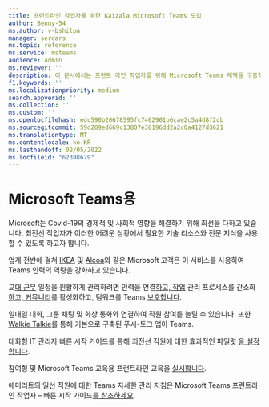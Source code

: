 ```yaml
---
title: 프런트라인 작업자를 위한 Kaizala Microsoft Teams 도입
author: Benny-54
ms.author: v-bshilpa
manager: serdars
ms.topic: reference
ms.service: msteams
audience: admin
ms.reviewer: ''
description: 이 문서에서는 프런트 라인 작업자를 위해 Microsoft Teams 채택을 구동하고 최적화하는 방법을 설명합니다.
f1.keywords: ''
ms.localizationpriority: medium
search.appverid: ''
ms.collection: ''
ms.custom: ''
ms.openlocfilehash: edc590b20678595fc7462901b6cae2c5a4d8f2cb
ms.sourcegitcommit: 59d209ed669c13807e38196dd2a2c0a4127d3621
ms.translationtype: MT
ms.contentlocale: ko-KR
ms.lasthandoff: 02/05/2022
ms.locfileid: "62398679"
---
```

# <a name="microsoft-teams-for-frontline"></a>Microsoft Teams용

Microsoft는 Covid-19의 경제적 및 사회적 영향을 해결하기 위해 최선을 다하고 있습니다. 최전선 작업자가 이러한 어려운 상황에서 필요한 기술 리소스와 전문 지식을 사용할 수 있도록 하고자 합니다.

업계 전반에 걸쳐 [IKEA](https://customers.microsoft.com/story/799203-ikea-retailers-teams) 및 [Alcoa](https://customers.microsoft.com/story/837930-alcoa-manufacturing-teams)와 같은 Microsoft 고객은 이 서비스를 사용하여 Teams 인력의 역량을 강화하고 있습니다.

교[대 근무](/microsoftteams/expand-teams-across-your-org/shifts-for-teams-landing-page) 일정을 원활하게 관리하려면 인력을 연결[하고, 작업](https://query.prod.cms.rt.microsoft.com/cms/api/am/binary/RE4M6Xi) 관리 프로세스를 간소화[하고, 커뮤니티](https://query.prod.cms.rt.microsoft.com/cms/api/am/binary/RE4M4Uq)를 활성화하고, 팀워크를 Teams [보호합니다](/microsoftteams/teams-security-guide).

일대일 대화, 그룹 채팅 및 화상 통화와 연결하여 직원 참여를 늘릴 수 있습니다. 또한 [Walkie Talkie](/MicrosoftTeams/walkie-talkie)를 통해 기본으로 구축된 푸시-토크 앱이 Teams.

대화형 IT 관리자 빠른 시작 가이드를 통해 최전선 직원에 대한 효과적인 파일럿 [을 설정합니다](https://config-flw-interactive-guide.immersivelearning.online/).

참여형 및 Microsoft Teams 교육용 프런트라인 교육을 [실시합니다](https://support.microsoft.com/office/what-is-shifts-f8efe6e4-ddb3-4d23-b81b-bb812296b821).

에미리트의 일선 직원에 대한 Teams 자세한 관리 지침은 Microsoft Teams 프런트라인 작업자 – 빠른 시작 가이드[를 참조하세요](/Microsoftteams/flw-quickstart).
